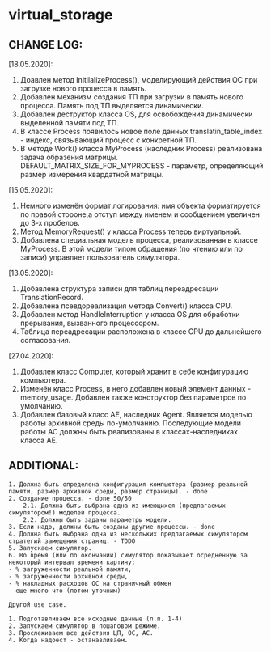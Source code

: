 # virtual_storage
## CHANGE LOG:
[18.05.2020]:
1. Доавлен метод InitilalizeProcess(), моделирующий действия ОС при загрузке нового процесса в память.
2. Добавлен механизм создания ТП при загрузки в память нового процесса. Память под ТП выделяется динамически.
3. Добавлен деструктор класса OS, для освобождения динамически выделенной памяти под ТП.
4. В классе Process появилось новое поле данных translatin_table_index - индекс, связывающий процесс с конкретной ТП.
5. В методе Work() класса MyProcess (наследник Process) реализована задача образения матрицы. DEFAULT_MATRIX_SIZE_FOR_MYPROCESS - параметр, определяющий размер измерения квардатной матрицы.

[15.05.2020]:
1. Немного изменён формат логирования: имя объекта форматируется по правой стороне,а отступ между именем и сообщением увеличен до 3-х пробелов.
2. Метод MemoryRequest() у класса Process теперь виртуальный.
3. Добавлена специальная модель процесса, реализованная в классе MyProcess. В этой модели типом обращения (по чтению или по записи) управляет пользователь симулятора.

[13.05.2020]:
1. Добавлена структура записи для таблиц переадресации TranslationRecord.
2. Добавлена псевдореализация метода Convert() класса CPU.
3. Добавлен метод HandleInterruption у класса OS для обработки прерывания, вызванного процессором.
4. Таблица переадресации расположена в классе CPU до дальнейшего согласования.

[27.04.2020]:
1. Добавлен класс Computer, который хранит в себе конфигурацию компьютера.
2. Изменён класс Process, в него добавлен новый элемент данных - memory_usage. Добавлен   также конструктор без параметров по умолчанию.
3. Добавлен базовый класс AE, наследник Agent. Является моделью работы архивной среды по-умолчанию. Последующие модели работы АС должны быть реализованы в классах-наследниках класса AE. 



## ADDITIONAL:
    1. Должна быть определена конфигурация компьютера (размер реальной памяти, размер архивной среды, размер страницы). - done
    2. Создание процесса. - done 50/50
        2.1. Должна быть выбрана одна из имеющихся (предлагаемых симулятором!) моделей процесса.
        2.2. Должны быть заданы параметры модели.
    3. Если надо, должны быть созданы другие процессы. - done
    4. Должна быть выбрана одна из нескольких предлагаемых симулятором стратегий замещения страниц. - TODO
    5. Запускаем симулятор.
    6. Во время (или по окончании) симулятор показывает осредненную за некоторый интервал времени картину:
    - % загруженности реальной памяти,
    - % загруженности архивной среды,
    - % накладных расходов ОС на страничный обмен
    - еще много что (потом уточним)

    Другой use case.

    1. Подготавливаем все исходные данные (п.п. 1-4)
    2. Запускаем симулятор в пошаговом режиме.
    3. Прослеживаем все действия ЦП, ОС, АС.
    4. Когда надоест - останавливаем.
